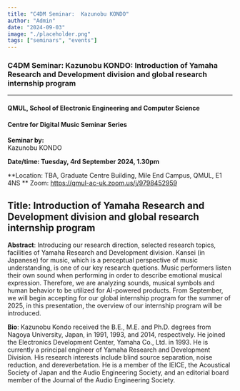 ```yaml
---
title: "C4DM Seminar:  Kazunobu KONDO"
author: "Admin"
date: "2024-09-03"
image: "./placeholder.png"
tags: ["seminars", "events"]
---
```


### C4DM Seminar: Kazunobu KONDO: Introduction of Yamaha Research and Development division and global research internship program
-----------------

#### QMUL, School of Electronic Engineering and Computer Science

#### Centre for Digital Music Seminar Series

**Seminar by:**   
   Kazunobu KONDO

**Date/time:  Tuesday, 4rd September 2024, 1.30pm**

**Location: TBA, Graduate Centre Building, Mile End Campus, QMUL, E1 4NS **
Zoom: https://qmul-ac-uk.zoom.us/j/9798452959


<b>Title</b>: Introduction of Yamaha Research and Development division and global research internship program
-----------------

<b>Abstract</b>: Introducing our research direction, selected research topics, facilities of Yamaha Research and Development division.
Kansei (in Japanese) for music, which is a perceptual perspective of music understanding, is one of our key research quetions.
Music performers listen their own sound when performing in order to describe emotional musical expression.
Therefore, we are analyzing sounds, musical symbols and human behavior to be utilized for AI-powered products.
From September, we will begin accepting for our global internship program for the summer of 2025, in this presentation, the overview of our internship program will be introduced.

<b>Bio</b>: Kazunobu Kondo received the B.E., M.E. and Ph.D. degrees from Nagoya University, Japan, in 1991, 1993, and 2014, respectively.
He joined the Electronics Development Center, Yamaha Co., Ltd. in 1993.
He is currently a principal engineer of Yamaha Research and Development Division.
His research interests include blind source separation, noise reduction, and dereverbetation.
He is a member of the IEICE, the Acoustical Society of Japan and the Audio Engineering Society, and an editorial board member of the Journal of the Audio Engineering Society.
